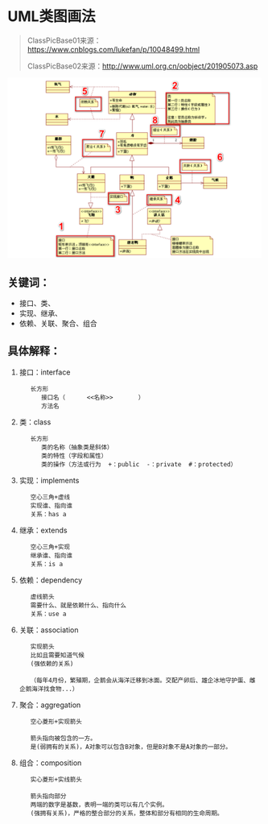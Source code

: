 # UML类图画法

> ClassPicBase01来源：https://www.cnblogs.com/lukefan/p/10048499.html
> 
> ClassPicBase02来源：http://www.uml.org.cn/oobject/201905073.asp


![类图例子](classpic.png)

## 关键词：
* 接口、类、
* 实现、继承、
* 依赖、关联、聚合、组合

## 具体解释：
1. 接口：interface

   ```
      长方形
         接口名（      <<名称>>       ）
         方法名
   ```

2. 类：class

   ```
      长方形
         类的名称（抽象类是斜体）
         类的特性（字段和属性）
         类的操作（方法或行为  +：public  -：private  #：protected）
   ```

3. 实现：implements

   ```
      空心三角+虚线
      实现谁、指向谁
      关系：has a
   ```
   
4. 继承：extends

   ```
      空心三角+实现
      继承谁、指向谁
      关系：is a
   ```
 

5. 依赖：dependency

   ```
      虚线箭头
      需要什么、就是依赖什么、指向什么
      关系：use a
   ```


6. 关联：association

   ```
      实现箭头
      比如且需要知道气候
      (强依赖的关系)
      
      （每年4月份，繁殖期，企鹅会从海洋迁移到冰面。交配产卵后、雄企冰地守护蛋、雌企鹅海洋找食物...）
   ```

7. 聚合：aggregation

   ```
      空心菱形+实现箭头
      
      箭头指向被包含的一方。
      是(弱拥有的关系)，A对象可以包含B对象，但是B对象不是A对象的一部分。
   ```

8. 组合：composition

   ```
      实心菱形+实线箭头
      
      箭头指向部分
      两端的数字是基数，表明一端的类可以有几个实例。
      (强拥有关系)，严格的整合部分的关系，整体和部分有相同的生命周期。
   ```
